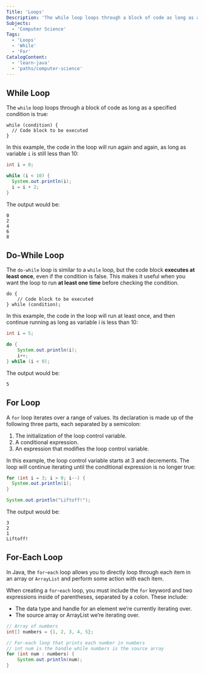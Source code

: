 ```yaml
---
Title: 'Loops'
Description: 'The while loop loops through a block of code as long as a specified condition is true: pseudo while (condition) { // Code block to be executed }  In this example, the code in the loop will run again and again, as long as variable i is still less than 10:'
Subjects:
  - 'Computer Science'
Tags:
  - 'Loops'
  - 'While'
  - 'For'
CatalogContent:
  - 'learn-java'
  - 'paths/computer-science'
---
```


## While Loop

The `while` loop loops through a block of code as long as a specified condition is true:

```pseudo
while (condition) {
  // Code block to be executed
}
```

In this example, the code in the loop will run again and again, as long as variable `i` is still less than 10:

```java
int i = 0;

while (i < 10) {
  System.out.println(i);
  i = i + 2;
}
```

The output would be:

```shell
0
2
4
6
8
```

## Do-While Loop

The `do-while` loop is similar to a `while` loop, but the code block **executes at least once**, even if the condition is false. This makes it useful when you want the loop to run **at least one time** before checking the condition.

```pseudo
do {
    // Code block to be executed
} while (condition);
```
In this example, the code in the loop will run at least once, and then continue running as long as variable i is less than 10:

```java
int i = 5;

do {
    System.out.println(i);
    i++;
} while (i < 0);

```

The output would be:
```shell
5
```


## For Loop

A `for` loop iterates over a range of values. Its declaration is made up of the following three parts, each separated by a semicolon:

1. The initialization of the loop control variable.
2. A conditional expression.
3. An expression that modifies the loop control variable.

In this example, the loop control variable starts at 3 and decrements. The loop will continue iterating until the conditional expression is no longer true:

```java
for (int i = 3; i > 0; i--) {
  System.out.println(i);
}

System.out.println("Liftoff!");
```

The output would be:

```shell
3
2
1
Liftoff!
```

## For-Each Loop

In Java, the `for`-`each` loop allows you to directly loop through each item in an array or `ArrayList` and perform some action with each item.

When creating a `for`-`each` loop, you must include the `for` keyword and two expressions inside of parentheses, separated by a colon. These include:

- The data type and handle for an element we’re currently iterating over.
- The source array or ArrayList we’re iterating over.

```java
// Array of numbers
int[] numbers = {1, 2, 3, 4, 5};

// For-each loop that prints each number in numbers
// int num is the handle while numbers is the source array
for (int num : numbers) {
    System.out.println(num);
}
```
